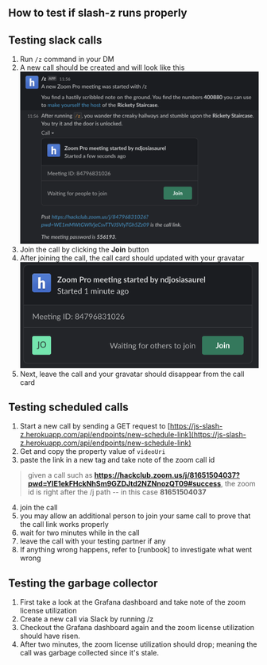 ## How to test if slash-z runs properly

## Testing slack calls 

1. Run `/z` command in your DM
2. A new call should be created and will look like this 
![slack-call](img/slack-call.png)
3. Join the call by clicking the **Join** button
4. After joining the call, the call card should updated with your gravatar ![slack-call-update](img/slack-call-update.png)
5. Next, leave the call and your gravatar should disappear from the call card

## Testing scheduled calls

1. Start a new call by sending a GET request to [https://js-slash-z.herokuapp.com/api/endpoints/new-schedule-link](https://js-slash-z.herokuapp.com/api/endpoints/new-schedule-link)
2. Get and copy the property value of `videoUri`
3. paste the link in a new tag and take note of the zoom call id
> given a call such as **https://hackclub.zoom.us/j/81651504037?pwd=YlE1ekFHckNhSm9GZDJtd2NZNnozQT09#success**, the zoom id is right after the /j path -- in this case **81651504037**
4. join the call 
5. you may allow an additional person to join your same call to prove that the call link works properly
6. wait for two minutes while in the call
7. leave the call with your testing partner if any
8. If anything wrong happens, refer to [runbook] to investigate what went wrong

## Testing the garbage collector 

1. First take a look at the Grafana dashboard and take note of the zoom license utilization
2. Create a new call via Slack by running /z
3. Checkout the Grafana dashboard again and the zoom license utilization should have risen.
4. After two minutes, the zoom license utilization should drop; meaning the call was garbage collected since it's stale.

